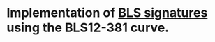 # Implementation of [BLS signatures](https://crypto.stanford.edu/~dabo/pubs/papers/BLSmultisig.html) using the BLS12-381 curve.


